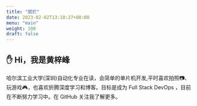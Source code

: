 ```yaml
---
title: "關於"
date: 2023-02-02T13:10:27+08:00
menu: "main"
weight: 100
draft: false
---
```


## ✋ Hi，我是黄梓峰

哈尔滨工业大学(深圳)自动化专业在读，会简单的单片机开发,平时喜欢拍照📷、玩游戏🎮，也喜欢折腾深度学习和博客。目标是成为 Full Stack DevOps ，目前在不断努力学习中。在 GitHub 关注我了解更多。
